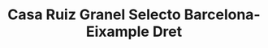 ---
title: "Casa Ruiz Granel Selecto Barcelona-Eixample Dret"
url: /barcelona/casa-ruiz-granel-selecto-barcelona-eixample-dret/
shop: supermercado
---
